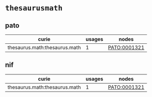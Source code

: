 # `thesaurusmath`

## pato

| curie                         |   usages | nodes                                                       |
|-------------------------------|----------|-------------------------------------------------------------|
| thesaurus.math:thesaurus.math |        1 | [PATO:0001321](http://purl.obolibrary.org/obo/PATO_0001321) |

## nif

| curie                         |   usages | nodes                                                       |
|-------------------------------|----------|-------------------------------------------------------------|
| thesaurus.math:thesaurus.math |        1 | [PATO:0001321](http://purl.obolibrary.org/obo/PATO_0001321) |

